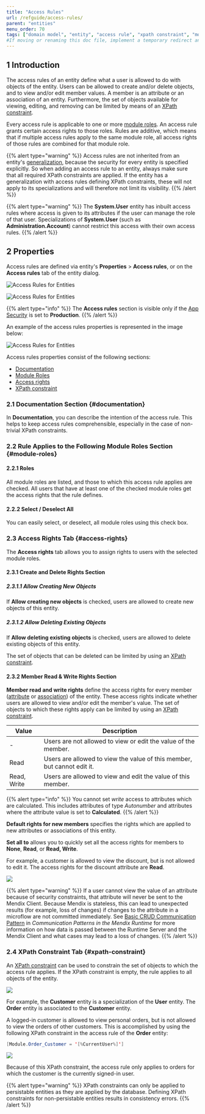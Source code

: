```yaml
---
title: "Access Rules"
url: /refguide/access-rules/
parent: "entities"
menu_order: 70
tags: ["domain model", "entity", "access rule", "xpath constraint", "module role", "studio pro"]
#If moving or renaming this doc file, implement a temporary redirect and let the respective team know they should update the URL in the product. See Mapping to Products for more details.
---
```


## 1 Introduction

The access rules of an entity define what a user is allowed to do with objects of the entity. Users can be allowed to create and/or delete objects, and to view and/or edit member values. A member is an attribute or an association of an entity. Furthermore, the set of objects available for viewing, editing, and removing can be limited by means of an [XPath constraint](/refguide/xpath-constraints/).

Every access rule is applicable to one or more [module roles](/refguide/module-security/#module-role). An access rule grants certain access rights to those roles. Rules are additive, which means that if multiple access rules apply to the same module role, all access rights of those rules are combined for that module role.

{{% alert type="warning" %}}
Access rules are not inherited from an entity's [generalization](/refguide/entities/#generalization), because the security for every entity is specified explicitly. So when adding an access rule to an entity, always make sure that all required XPath constraints are applied. If the entity has a generalization with access rules defining XPath constraints, these will not apply to its specializations and will therefore not limit its visibility.
{{% /alert %}}

{{% alert type="warning" %}}
The **System.User** entity has inbuilt access rules where access is given to its attributes if the user can manage the role of that user. Specializations of **System.User** (such as **Administration.Account**) cannot restrict this access with their own access rules.
{{% /alert %}}

## 2 Properties

Access rules are defined via entity's **Properties** > **Access rules**, or on the **Access rules** tab of the entity dialog. 

![Access Rules for Entities](/attachments/refguide/modeling/domain-model/entities/access-rules/access-rules-section.png)

![Access Rules for Entities](/attachments/refguide/modeling/domain-model/entities/access-rules/access-rules-tab.png)

{{% alert type="info" %}}
The **Access rules** section is visible only if the [App Security](/refguide/project-security/) is set to **Production**.
{{% /alert %}}

An example of the access rules properties is represented in the image below:

![Access Rules for Entities](/attachments/refguide/modeling/domain-model/entities/access-rules/access-rules-properties.png)

Access rules properties consist of the following sections:

* [Documentation](#documentation)
* [Module Roles](#module-roles)
* [Access rights](#access-rights)
* [XPath constraint](#xpath-constraint)

### 2.1 Documentation Section {#documentation}

In **Documentation**, you can describe the intention of the access rule. This helps to keep access rules comprehensible, especially in the case of non-trivial XPath constraints.

### 2.2 Rule Applies to the Following Module Roles Section {#module-roles}

#### 2.2.1 Roles

All module roles are listed, and those to which this access rule applies are checked. All users that have at least one of the checked module roles get the access rights that the rule defines.

#### 2.2.2 Select / Deselect All

You can easily select, or deselect, all module roles using this check box.

### 2.3 Access Rights Tab {#access-rights}

The **Access rights** tab allows you to assign rights to users with the selected module roles.

#### 2.3.1 Create and Delete Rights Section

##### 2.3.1.1 Allow Creating New Objects

If **Allow creating new objects** is checked, users are allowed to create new objects of this entity.

##### 2.3.1.2 Allow Deleting Existing Objects

If **Allow deleting existing objects** is checked, users are allowed to delete existing objects of this entity.

The set of objects that can be deleted can be limited by using an [XPath constraint](#xpath-constraint).

#### 2.3.2 Member Read & Write Rights Section

**Member read and write rights** define the access rights for every member ([attribute](/refguide/attributes/) or [association](/refguide/associations/)) of the entity. These access rights indicate whether users are allowed to view and/or edit the member's value. The set of objects to which these rights apply can be limited by using an [XPath constraint](#xpath-constraint).

| Value | Description |
| --- | --- |
| - | Users are not allowed to view or edit the value of the member. |
| Read | Users are allowed to view the value of this member, but cannot edit it. |
| Read, Write | Users are allowed to view and edit the value of this member. |

{{% alert type="info" %}}
You cannot set *write* access to attributes which are calculated. This includes attributes of type *Autonumber* and attributes where the attribute value is set to **Calculated**.
{{% /alert %}}

**Default rights for new members** specifies the rights which are applied to new attributes or associations of this entity.

**Set all to** allows you to quickly set all the access rights for members to **None**, **Read**, or **Read, Write**.

For example, a customer is allowed to view the discount, but is not allowed to edit it. The access rights for the discount attribute are **Read**.

![](/attachments/refguide/modeling/domain-model/entities/access-rules/access-rule-discount-read.png)

{{% alert type="warning" %}}
If a user cannot view the value of an attribute because of security constraints, that attribute will never be sent to the Mendix Client. Because Mendix is stateless, this can lead to unexpected results (for example, loss of changes) if changes to the attribute in a microflow are not committed immediately. See [Basic CRUD Communication Pattern](/refguide/communication-patterns/#crud) in *Communication Patterns in the Mendix Runtime* for more information on how data is passed between the Runtime Server and the Mendix Client and what cases may lead to a loss of changes.
{{% /alert %}}

### 2.4 XPath Constraint Tab {#xpath-constraint}

An [XPath constraint](/refguide/xpath-constraints/) can be used to constrain the set of objects to which the access rule applies. If the XPath constraint is empty, the rule applies to all objects of the entity.

![](/attachments/refguide/modeling/domain-model/entities/access-rules/access-rule-xpath-tab.png)

For example, the **Customer** entity is a specialization of the **User** entity. The **Order** entity is associated to the **Customer** entity.

A logged-in customer is allowed to view personal orders, but is not allowed to view the orders of other customers. This is accomplished by using the following XPath constraint in the access rule of the **Order** entity:

```java
[Module.Order_Customer = '[%CurrentUser%]']
```

![](/attachments/refguide/modeling/domain-model/entities/access-rules/access-rule-order-xpath.png)

Because of this XPath constraint, the access rule only applies to orders for which the customer is the currently signed-in user.

{{% alert type="warning" %}}
XPath constraints can only be applied to persistable entities as they are applied by the database. Defining XPath constraints for non-persistable entities results in consistency errors.
{{% /alert %}}

